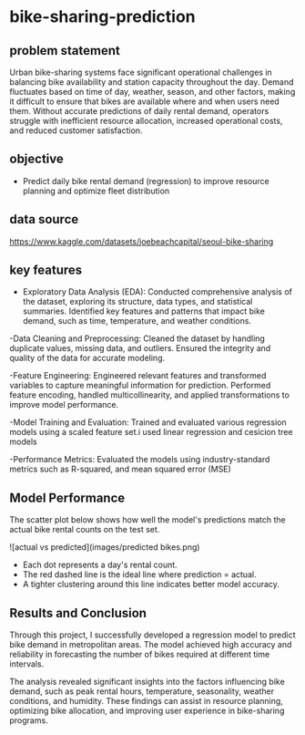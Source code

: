 # bike-sharing-prediction

## problem statement
Urban bike-sharing systems face significant operational challenges in balancing bike availability and station capacity throughout the day. Demand fluctuates based on time of day, weather, season, and other factors, making it difficult to ensure that bikes are available where and when users need them. Without accurate predictions of daily rental demand, operators struggle with inefficient resource allocation, increased operational costs, and reduced customer satisfaction.

## objective
- Predict daily bike rental demand (regression) to improve resource planning and optimize fleet distribution

## data source
https://www.kaggle.com/datasets/joebeachcapital/seoul-bike-sharing

## key features
- Exploratory Data Analysis (EDA): Conducted comprehensive analysis of the dataset, exploring its structure, data types, and statistical summaries. Identified key features and patterns that impact bike demand, such as time, temperature, and weather conditions.

-Data Cleaning and Preprocessing: Cleaned the dataset by handling duplicate values, missing data, and outliers. Ensured the integrity and quality of the data for accurate modeling.

-Feature Engineering: Engineered relevant features and transformed variables to capture meaningful information for prediction. Performed feature encoding, handled multicollinearity, and applied transformations to improve model performance.

-Model Training and Evaluation: Trained and evaluated various regression models using a scaled feature set.i used linear regression and cesicion tree models

-Performance Metrics: Evaluated the models using industry-standard metrics such as R-squared, and mean squared error (MSE)

## Model Performance

The scatter plot below shows how well the model's predictions match the actual bike rental counts on the test set.

![actual vs predicted](images/predicted bikes.png)

- Each dot represents a day's rental count.
- The red dashed line is the ideal line where prediction = actual.
- A tighter clustering around this line indicates better model accuracy.


## Results and Conclusion
Through this project, I successfully developed a regression model to predict bike demand in metropolitan areas. The model achieved high accuracy and reliability in forecasting the number of bikes required at different time intervals.

The analysis revealed significant insights into the factors influencing bike demand, such as peak rental hours, temperature, seasonality, weather conditions, and humidity. These findings can assist in resource planning, optimizing bike allocation, and improving user experience in bike-sharing programs.

